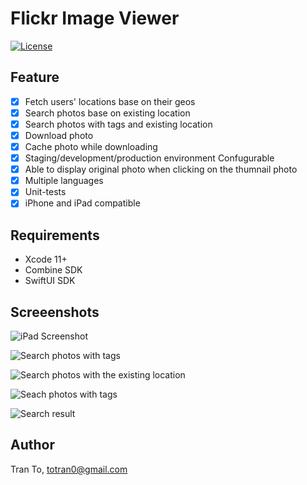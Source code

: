 # Flickr Image Viewer

[![License](https://img.shields.io/cocoapods/l/mobile-ios-hui.svg?style=flat)](https://cocoapods.org/pods/mobile-ios-hui)


## Feature

- [x] Fetch users' locations base on their geos
- [x] Search photos base on existing location
- [x] Search photos with tags and existing location
- [x] Download photo
- [x] Cache photo while downloading 
- [x] Staging/development/production environment Confugurable 
- [x] Able to display original photo when clicking on the thumnail photo
- [x] Multiple languages
- [x] Unit-tests
- [x] iPhone and iPad compatible

## Requirements
- Xcode 11+
- Combine SDK
- SwiftUI SDK

## Screeenshots
![iPad Screenshot](https://photos.app.goo.gl/pYyq4iuYJCCoSay76[](https://photos.app.goo.gl/pYyq4iuYJCCoSay76))

![Search photos with tags](https://photos.app.goo.gl/Ytxbv79Fiw2PUUog8)

![Search photos with the existing location](https://photos.app.goo.gl/bGkz62rKpXBbwLDc8)

![Seach photos with tags](https://photos.app.goo.gl/pr7e52YpdLVjhd1c7)

![Search result](https://photos.app.goo.gl/UAqmNda6mNS5Qqt78)
## Author

Tran To, totran0@gmail.com
